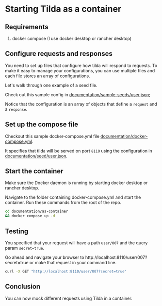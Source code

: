 # Starting Tilda as a container

## Requirements

1. docker compose (I use docker desktop or rancher desktop)

## Configure requests and responses

You need to set up files that configure how tilda will respond to requests. To make it easy to manage your configurations, you can use multiple files and each file stores an array of configurations.

Let's walk through one example of a seed file.

Check out this sample config in [documentation/sample-seeds/user.json](../sample-seeds/user.json);

Notice that the configuration is an array of objects that define a `request` and a `response`.

## Set up the compose file

Checkout this sample docker-compose.yml file [documentation/docker-compose.yml](./docker-compose.yml).

It specifies that tilda will be served on port `8110` using the configuration in [documentation/seed/user.json](./seeds/user.json).

## Start the container

Make sure the Docker daemon is running by starting docker desktop or rancher desktop.

Navigate to the folder containing docker-compose.yml and start the container. Run these commands from the root of the repo.

```sh
cd documentation/as-container 
&& docker compose up -d
```

## Testing

You specified that your request will have a path `user/007` and the query param `secret=true`.

Go ahead and navigate your browser to http://localhost:8110/user/007?secret=true or make that request in your command line.

```sh
curl -X GET "http://localhost:8110/user/007?secret=true"
```

## Conclusion

You can now mock different requests using Tilda in a container.
